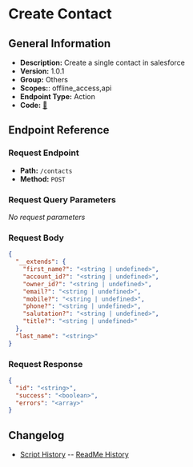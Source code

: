 # Create Contact

## General Information

- **Description:** Create a single contact in salesforce
- **Version:** 1.0.1
- **Group:** Others
- **Scopes:**: offline_access,api
- **Endpoint Type:** Action
- **Code:** [🔗](https://github.com/NangoHQ/integration-templates/tree/main/integrations/salesforce-sandbox/actions/create-contact.ts)

## Endpoint Reference

### Request Endpoint

- **Path:** `/contacts`
- **Method:** `POST`

### Request Query Parameters

_No request parameters_

### Request Body

```json
{
  "__extends": {
    "first_name?": "<string | undefined>",
    "account_id?": "<string | undefined>",
    "owner_id?": "<string | undefined>",
    "email?": "<string | undefined>",
    "mobile?": "<string | undefined>",
    "phone?": "<string | undefined>",
    "salutation?": "<string | undefined>",
    "title?": "<string | undefined>"
  },
  "last_name": "<string>"
}
```

### Request Response

```json
{
  "id": "<string>",
  "success": "<boolean>",
  "errors": "<array>"
}
```

## Changelog

- [Script History](https://github.com/NangoHQ/integration-templates/commits/main/integrations/salesforce-sandbox/actions/create-contact.ts)
-- [ReadMe History](https://github.com/NangoHQ/integration-templates/commits/main/integrations/salesforce-sandbox/actions/create-contact.md)
